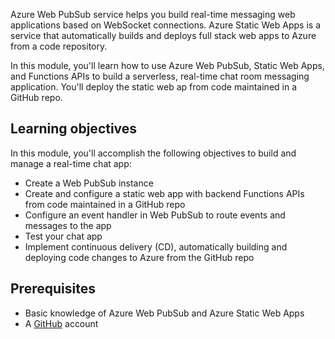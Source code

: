 Azure Web PubSub service helps you build real-time messaging web applications based on WebSocket connections. Azure Static Web Apps is a service that automatically builds and deploys full stack web apps to Azure from a code repository. 

In this module, you'll learn how to use Azure Web PubSub, Static Web Apps, and Functions APIs to build a serverless, real-time chat room messaging application. You'll deploy the static web ap from code maintained in a GitHub repo. 

## Learning objectives

In this module, you'll accomplish the following objectives to build and manage a real-time chat app:

- Create a Web PubSub instance
- Create and configure a static web app with backend Functions APIs from code maintained in a GitHub repo
- Configure an event handler in Web PubSub to route events and messages to the app
- Test your chat app
- Implement continuous delivery (CD), automatically building and deploying code changes to Azure from the GitHub repo

## Prerequisites

- Basic knowledge of Azure Web PubSub and Azure Static Web Apps
- A [GitHub](https://github.com/) account
